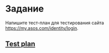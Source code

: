 # Задание
Напишите тест-план для тестирования сайта https://my.asos.com/identity/login.
## [Test plan](https://github.com/reshikoveqa/test-tasks/blob/main/test-plans/Test-plan-asos.pdf)
